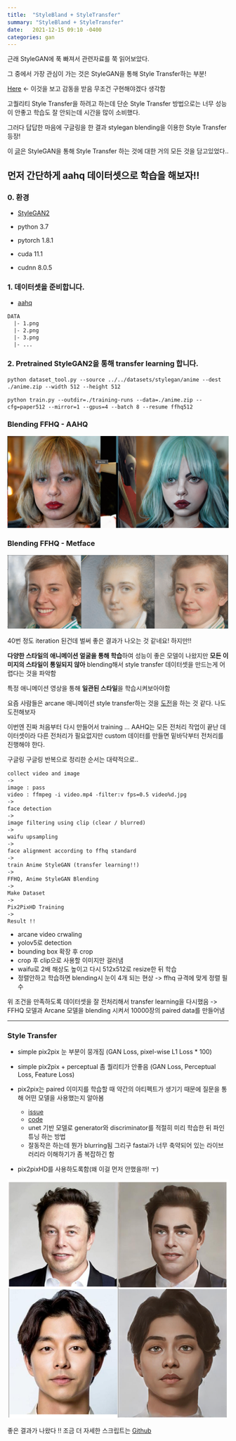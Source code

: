 ```yaml
---
title:  "StyleBland + StyleTransfer"
summary: "StyleBland + StyleTransfer"
date:   2021-12-15 09:10 -0400
categories: gan
---
```


근래 StyleGAN에 푹 빠져서 관련자료를 쭉 읽어보았다.

그 중에서 가장 관심이 가는 것은 StyleGAN을 통해 Style Transfer하는 부분!

[Here](https://github.com/bryandlee/animegan2-pytorch) <- 이것을 보고 감동을 받음 무조건 구현해야겠다 생각함

고퀄리티 Style Transfer을 하려고 하는데 단순 Style Transfer 방법으로는 너무 성능이 안좋고 학습도 잘 안되는데 시간을 많이 소비했다.

그러다 답답한 마음에 구글링을 한 결과 stylegan blending을 이용한 Style Transfer 등장!

이 [글](https://www.justinpinkney.com/stylegan-network-blending/)은 StyleGAN을 통해 Style Transfer 하는 것에 대한 거의 모든 것을 담고있었다..

먼저 간단하게 aahq 데이터셋으로 학습을 해보자!!
---

### 0. 환경

- [StyleGAN2](https://github.com/NVlabs/stylegan2-ada-pytorch)

- python 3.7
- pytorch 1.8.1
- cuda 11.1
- cudnn 8.0.5

### 1. 데이터셋을 준비합니다.

- [aahq](https://github.com/onion-liu/aahq-dataset)

```
DATA
  |- 1.png
  |- 2.png
  |- 3.png
  |- ...
```

### 2. Pretrained StyleGAN2을 통해 transfer learning 합니다.

```
python dataset_tool.py --source ../../datasets/stylegan/anime --dest ./anime.zip --width 512 --height 512
```

```
python train.py --outdir=./training-runs --data=./anime.zip --cfg=paper512 --mirror=1 --gpus=4 --batch 8 --resume ffhq512
```

### Blending FFHQ - AAHQ



![blend](/assets/img/post_img/stylegan/transfer.PNG)


### Blending FFHQ - Metface



![blend](/assets/img/post_img/stylegan/blend.PNG)



40번 정도 iteration 된건데 벌써 좋은 결과가 나오는 것 같네요! 하지만!!

**다양한 스타일의 애니메이션 얼굴을 통해 학습**하여 성능이 좋은 모델이 나왔지만 **모든 이미지의 스타일이 통일되지 않아** blending해서 style transfer 데이터셋을 만드는게 어렵다는 것을 파악함

특정 애니메이션 영상을 통해 **일관된 스타일**을 학습시켜보아야함

요즘 사람들은 arcane 애니메이션 style transfer하는 것을 [도전](https://github.com/bryandlee/animegan2-pytorch/issues/17)을 하는 것 같다. 나도 도전해보자

이번엔 진짜 처음부터 다시 만들어서 training ... AAHQ는 모든 전처리 작업이 끝난 데이터셋이라 다른 전처리가 필요없지만 custom 데이터를 만들면 밑바닥부터 전처리를 진행해야 한다.

구글링 구글링 반복으로 정리한 순서는 대략적으로..

```
collect video and image
->
image : pass
video : ffmpeg -i video.mp4 -filter:v fps=0.5 video%d.jpg
->
face detection
->
image filtering using clip (clear / blurred)
->
waifu upsampling
->
face alignment according to ffhq standard
->
train Anime StyleGAN (transfer learning!!)
->
FFHQ, Anime StyleGAN Blending
->
Make Dataset
->
Pix2PixHD Training
->
Result !!
```

- arcane video crwaling
- yolov5로 detection
- bounding box 확장 후 crop
- crop 후 clip으로 사용할 이미지만 걸러냄
- waifu로 2배 해상도 높이고 다시 512x512로 resize한 뒤 학습
- 정렬안하고 학습하면 blending시 눈이 4개 되는 현상 -> ffhq 규격에 맞게 정렬 필수

위 조건을 만족하도록 데이터셋을 잘 전처리해서 transfer learning을 다시했음 -> FFHQ 모델과 Arcane 모델을 blending 시켜서 10000장의 paired data를 만들어냄

---

### Style Transfer

- simple pix2pix 눈 부분이 뭉개짐 (GAN Loss, pixel-wise L1 Loss * 100)
- simple pix2pix + perceptual 좀 퀄리티가 안좋음 (GAN Loss, Perceptual Loss, Feature Loss)
- pix2pix는 paired 이미지를 학습할 때 약간의 아티펙트가 생기기 때문에 질문을 통해 어떤 모델을 사용했는지 알아봄
  - [issue](https://github.com/Sxela/ArcaneGAN/issues/8)
  - [code](https://github.com/fastai/course-v3/blob/master/nbs/dl1/lesson7-superres-gan.ipynb)
  - unet 기반 모델로 generator와 discriminator를 적절히 미리 학습한 뒤 파인튜닝 하는 방법
  - 잘동작은 하는데 뭔가 blurring됨 그리구 fastai가 너무 축약되어 있는 라이브러리라 이해하기가 좀 복잡하긴 함

- pix2pixHD를 사용하도록함(왜 이걸 먼저 안했을까! ㅜ)



![result](/assets/img/post_img/stylegan/result.PNG)



좋은 결과가 나왔다 !! 조금 더 자세한 스크립트는 [Github](https://github.com/jjeamin/anime_style_transfer_pytorch)
